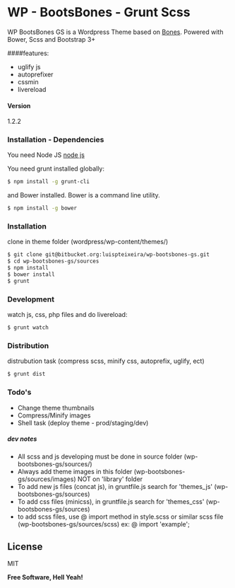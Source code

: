 # WP - BootsBones - Grunt Scss


WP BootsBones GS is a Wordpress Theme based on [Bones](http://themble.com/bones/).
Powered with Bower, Scss and Bootstrap 3+

####features:
 - uglify js
 - autoprefixer
 - cssmin
 - livereload

#### Version
1.2.2


### Installation - Dependencies

You need Node JS [node js](https://nodejs.org/)

You need grunt installed globally:

```sh
$ npm install -g grunt-cli
```
and Bower installed. Bower is a command line utility.
```sh
$ npm install -g bower
```

### Installation
clone in theme folder (wordpress/wp-content/themes/)
```sh
$ git clone git@bitbucket.org:luispteixeira/wp-bootsbones-gs.git
$ cd wp-bootsbones-gs/sources
$ npm install
$ bower install
$ grunt
```

### Development

watch js, css, php files and do livereload:
```sh
$ grunt watch
```
### Distribution
distrubution task (compress scss, minify css, autoprefix, uglify, ect)
```sh
$ grunt dist
```

### Todo's
 - Change theme thumbnails
 - Compress/Minify images
 - Shell task (deploy theme - prod/staging/dev)


##### dev notes
- All scss and js developing must be done in source folder (wp-bootsbones-gs/sources/)
- Always add theme images in this folder (wp-bootsbones-gs/sources/images) NOT on 'library' folder
- To add new js files (concat js), in gruntfile.js search for 'themes_js' (wp-bootsbones-gs/sources)
- To add css files (minicss), in gruntfile.js search for 'themes_css' (wp-bootsbones-gs/sources)
- to add scss files, use @ import method in style.scss or similar scss file (wp-bootsbones-gs/sources/scss) ex: @ import 'example';


License
----
MIT

**Free Software, Hell Yeah!**